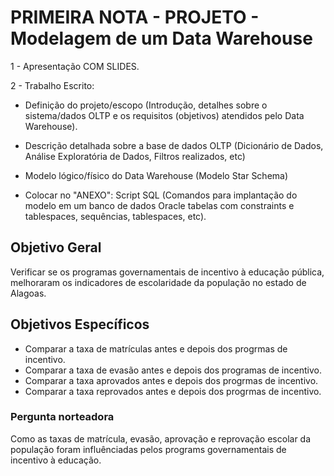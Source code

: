 # PRIMEIRA NOTA - PROJETO - Modelagem de um Data Warehouse

1 - Apresentação COM SLIDES.

2 - Trabalho Escrito:

- Definição do projeto/escopo (Introdução, detalhes sobre o sistema/dados OLTP e os requisitos (objetivos) atendidos pelo Data Warehouse).

- Descrição detalhada sobre a base de dados OLTP (Dicionário de Dados,  Análise Exploratória de Dados, Filtros realizados, etc)

- Modelo lógico/físico do Data Warehouse (Modelo Star Schema)

- Colocar no "ANEXO": Script SQL (Comandos para implantação do modelo em um banco de dados Oracle
tabelas com constraints e tablespaces, sequências, tablespaces, etc).

## Objetivo Geral

Verificar se os programas governamentais de incentivo à educação pública, melhoraram os indicadores de escolaridade da população no estado de Alagoas.

## Objetivos Específicos

- Comparar a taxa de matrículas antes e depois dos progrmas de incentivo.
- Comparar a taxa de evasão antes e depois dos programas de incentivo.
- Comparar a taxa aprovados antes e depois dos progrmas de incentivo.
- Comparar a taxa reprovados antes e depois dos progrmas de incentivo.

### Pergunta norteadora

Como as taxas de matrícula, evasão, aprovação e reprovação escolar da população foram influênciadas pelos programs governamentais de incentivo à educação.